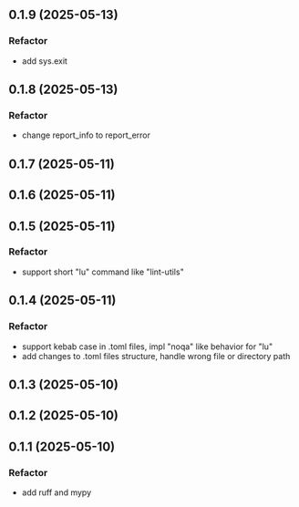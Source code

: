 ## 0.1.9 (2025-05-13)

### Refactor

- add sys.exit

## 0.1.8 (2025-05-13)

### Refactor

- change report_info to report_error

## 0.1.7 (2025-05-11)

## 0.1.6 (2025-05-11)

## 0.1.5 (2025-05-11)

### Refactor

- support short "lu" command like "lint-utils"

## 0.1.4 (2025-05-11)

### Refactor

- support kebab case in .toml files, impl "noqa" like behavior for "lu"
- add changes to .toml files structure, handle wrong file or directory path

## 0.1.3 (2025-05-10)

## 0.1.2 (2025-05-10)

## 0.1.1 (2025-05-10)

### Refactor

- add ruff and mypy
